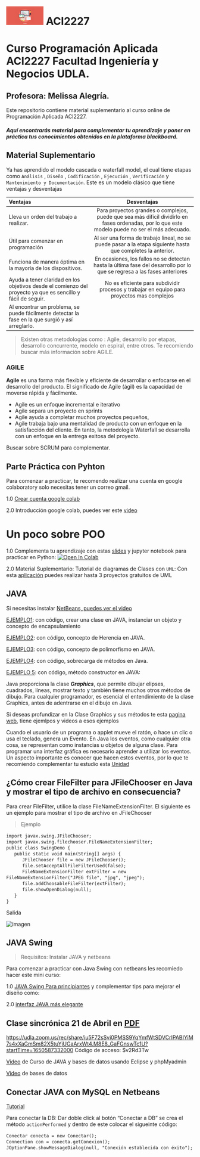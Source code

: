 # <img aling src="https://github.com/malegria01/ACI2227/blob/main/img/programacion.jpg" alt="drawing" width="100">  ACI2227  
 


# Curso Programación Aplicada ACI2227 Facultad Ingeniería y Negocios UDLA.

## Profesora: Melissa Alegría. 

Este repositorio contiene material suplementario al curso online de Programación Aplicada ACI2227.
 
##### Aquí encontrarás material para complementar tu aprendizaje y poner en práctica tus conocimientos obtenidos en la plataforma blackboard.


## Material Suplementario 

Ya has aprendido el modelo cascada o waterfall model, el cual tiene etapas como ```Análisis``` , ```Diseño``` , ```Codificación``` , ```Ejecución``` , ```Verificación``` y ```Mantenimiento y Documentación```.
Este es un modelo clásico que tiene ventajas y desventajas

| Ventajas| Desventajas         
|:--------------------|:--------------------:|
| Lleva un orden del trabajo a realizar. |  Para proyectos grandes o complejos, puede que sea más difícil dividirlo en fases ordenadas, por lo que este modelo puede no ser el más adecuado.
| Útil para comenzar en programación | Al ser una forma de trabajo lineal, no  se puede pasar a la etapa siguiente hasta que completes la anterior.
| Funciona de manera óptima en la mayoría de los dispositivos. | En ocasiones, los fallos no se detectan hasta la última fase del desarrollo por lo que  se regresa a las fases anteriores
| Ayuda a tener claridad en los objetivos desde el comienzo del proyecto ya que es sencillo y fácil de seguir. | No es eficiente para subdividir procesos y trabajar en equipo para proyectos mas complejos
|Al encontrar un problema, se puede fácilmente detectar la fase en la que surgió y así arreglarlo.


> Existen otras metodologías como : 
Agile, desarrollo por etapas, desarrollo concurrente, modelo en espiral, entre otros. Te recomiendo buscar más información sobre AGILE.

### AGILE
**Agile** es una forma más flexible y eficiente de desarrollar o enfocarse en el desarrollo del producto. El significado de Agile (ágil) es la capacidad de moverse rápida y fácilmente.

* Agile es un enfoque incremental e iterativo
* Agile separa un proyecto en sprints
* Agile ayuda a completar muchos proyectos pequeños, 
* Agile trabaja bajo una mentalidad de producto con un enfoque en la satisfacción del cliente. En tanto, la metodología Waterfall se desarrolla con un enfoque en la entrega exitosa del proyecto.

Buscar sobre SCRUM para complementar.

## Parte Práctica con Pyhton

Para comenzar a practicar, te recomendo realizar una cuenta en google colaboratory  solo necesitas tener un correo gmail. 

1.0 [Crear cuenta google colab](https://colab.research.google.com/)

2.0 Introducción google colab, puedes ver este [video](https://www.youtube.com/watch?v=8VFYs3Ot_aA)


# Un poco sobre POO

1.0 Complementa tu aprendizaje con estas [slides](https://github.com/malegria01/ACI2227/blob/main/material/Clase3.pdf) y jupyter notebook para practicar en Python:
[![Open In Colab](https://colab.research.google.com/assets/colab-badge.svg)](https://colab.research.google.com/github/malegria01/ACI222/blob/main/jupyter-notebook/Clase3-IntroduccionClasesObjetos.ipynb)

2.0 Material Suplementario: Tutorial de diagramas de Clases con `UML`: Con esta [aplicación](https://www.lucidchart.com/pages/es/tutorial-de-diagrama-de-clases-uml) puedes realizar hasta 3 proyectos gratuitos de UML


## JAVA
Si necesitas instalar [NetBeans, puedes  ver el video](https://www.youtube.com/watch?v=uQRkycWKq24)


[EJEMPLO1](https://javautodidacta.es/instanciar-un-objeto-en-java/):  con código, crear una clase en JAVA, instanciar un objeto y concepto de encapsulamiento

[EJEMPLO2](https://jarroba.com/herencia-en-la-programacion-orientada-a-objetos-ejemplo-en-java/): con código, concepto de Herencia en JAVA.


[EJEMPLO3](https://ifgeekthen.nttdata.com/es/polimorfismo-en-java-programaci%C3%B3n-orientada-objetos): con código, concepto de polimorfismo en JAVA.

[EJEMPLO4](https://javadesdecero.es/poo/sobrecarga-de-metodos/): con código, sobrecarga de métodos en Java.

[EJEMPLO 5](http://puntocomnoesunlenguaje.blogspot.com/2012/07/normal-0-21-false-false-false_103.html): con código, método constructor en JAVA:


Java proporciona la clase ***Graphics***, que permite dibujar elipses, cuadrados, líneas, mostrar texto y también tiene muchos otros métodos de dibujo. Para cualquier programador, es esencial el entendimiento de la clase Graphics, antes de adentrarse en el dibujo en Java.

Si deseas profundizar en la Clase Graphics y sus métodos te esta [pagina web](https://www.tutorialesprogramacionya.com/javaya/detalleconcepto.php?codigo=130&punto=&inicio=), tiene ejemlpos y videos a esos ejemplos


Cuando el usuario de un programa o applet mueve el ratón, o hace un clic o usa el teclado, genera un Evento. En Java los eventos, como cualquier otra cosa, se representan como instancias u objetos de alguna clase. Para programar una interfaz gráfica es necesario aprender a utilizar los eventos.
Un aspecto importante es conocer que hacen estos eventos, por lo que te recomiendo complementar tu estudio esta [Unidad](https://arquimedes.matem.unam.mx/pasados/java_profundizacion/index4.htm)


## ¿Cómo crear FileFilter para JFileChooser en Java y mostrar el tipo de archivo en consecuencia?

Para crear FileFilter, utilice la clase FileNameExtensionFilter. El siguiente es un ejemplo para mostrar el tipo de archivo en JFileChooser

>Ejemplo

```
import javax.swing.JFileChooser;
import javax.swing.filechooser.FileNameExtensionFilter;
public class SwingDemo {
   public static void main(String[] args) {
      JFileChooser file = new JFileChooser();
      file.setAcceptAllFileFilterUsed(false);
      FileNameExtensionFilter extFilter = new FileNameExtensionFilter("JPEG file", "jpg", "jpeg");
      file.addChoosableFileFilter(extFilter);
      file.showOpenDialog(null);
   }
}

```

Salida

![imagen](https://user-images.githubusercontent.com/8738096/161644808-c647794e-41ee-43a5-8bee-befe4de77821.png)



## JAVA Swing 

>Requisitos: Instalar JAVA y netbeans

Para comenzar a practicar con Java Swing con netbeans les recomiedo hacer este mini curso:

1.0 [JAVA Swing Para principiantes](https://www.youtube.com/playlist?list=PL7hvmQpR5pU2nFcquqtCWLlSIkdu4sB7G) y complementar tips para mejorar el diseño como:

2.0 [interfaz JAVA más elegante](https://www.youtube.com/watch?v=LdBl0th_U_Q)




## Clase sincrónica 21 de Abril en  [PDF](https://github.com/malegria01/ACI2227/blob/main/material/Clase21Abril.pdf) 

https://udla.zoom.us/rec/share/iu5F72sSvi0PMSS9YqYmfWtSDVCrIPABIYiM7s4xXaGmSm82X5tuYjUGaArxWt4.M8E8_GaFGnswTc1U?startTime=1650587332000
Código de acceso: $v2Rd3Tw

[Video](https://www.youtube.com/watch?v=ZOe3WoeSQ-I&list=PL4qycS8CTHjupFAA4FaViX7X_2XwEKbmP) de Curso de JAVA y bases de datos usando Eclipse y phpMyadmin 


[Video](https://www.youtube.com/watch?v=uUdKAYl-F7g&t=1085s) de bases de datos 


## Conectar JAVA con MySQL en Netbeans

[Tutorial](https://www.cablenaranja.com/como-conectar-java-con-mysql-en-netbeans/)

Para conectar la DB: Dar doble click al botón “Conectar a DB” se crea el método `actionPerformed` y dentro de este colocar el sigueinte código:

```
Conectar conecta = new Conectar();
Connection con = conecta.getConexion();
JOptionPane.showMessageDialog(null, "Conexión establecida con éxito");

```
